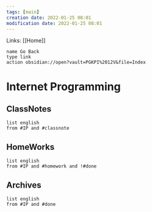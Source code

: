 ```yaml
---
tags: [main]
creation date: 2022-01-25 08:01
modification date: 2022-01-25 08:01
---
```


Links: [[Home]]
```button
name Go Back
type link
action obsidian://open?vault=PGKPI%2012V&file=Index
```
# Internet Programming
## ClassNotes
```dataview
list english
from #IP and #classnote
```
## HomeWorks
```dataview
list english
from #IP and #homework and !#done
```
## Archives
```dataview
list english
from #IP and #done
```